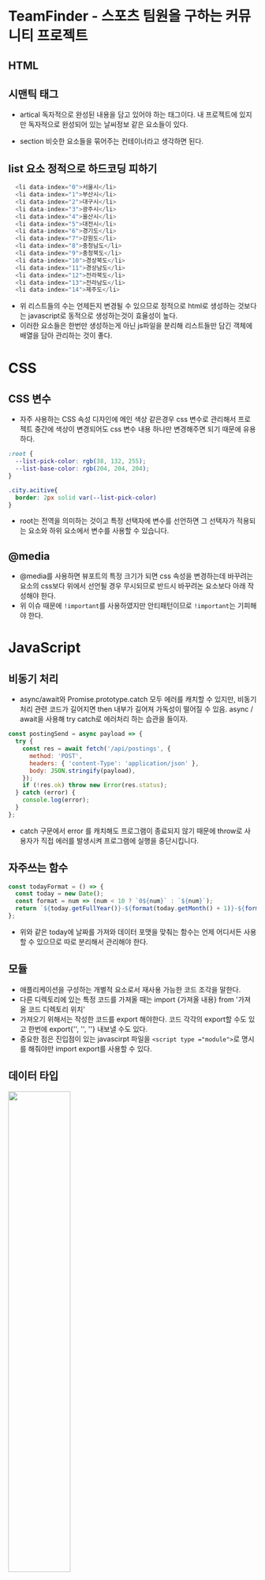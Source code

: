 # TeamFinder - 스포츠 팀원을 구하는 커뮤니티 프로젝트

## HTML
## 시맨틱 태그
- artical 독자적으로 완성된 내용을 담고 있어야 하는 태그이다. 내 프로젝트에 있지만 독자적으로 완성되어 있는 날씨정보 같은 요소들이 있다.

- section 비슷한 요소들을 묶어주는 컨테이너라고 생각하면 된다.

## list 요소 정적으로 하드코딩 피하기
```javascript
  <li data-index="0">서울시</li>
  <li data-index="1">부산시</li>
  <li data-index="2">대구시</li>
  <li data-index="3">광주시</li>
  <li data-index="4">울산시</li>
  <li data-index="5">대전시</li>
  <li data-index="6">경기도</li>
  <li data-index="7">강원도</li>
  <li data-index="8">충청남도</li>
  <li data-index="9">충청북도</li>
  <li data-index="10">경상북도</li>
  <li data-index="11">경상남도</li>
  <li data-index="12">전라북도</li>
  <li data-index="13">전라남도</li>
  <li data-index="14">제주도</li>
```
- 위 리스트들의 수는 언제든지 변경될 수 있으므로 정적으로 html로 생성하는 것보다는 javascript로 동적으로 생성하는것이 효율성이 높다. 
- 이러한 요소들은 한번만 생성하는게 아닌 js파일을 분리해 리스트들만 담긴 객체에 배열을 담아 관리하는 것이 좋다.


# CSS
## CSS 변수
- 자주 사용하는 CSS 속성 디자인에 메인 색상 같은경우 css 변수로 관리해서 프로젝트 중간에 색상이 변경되어도 css 변수 내용 하나만 변경해주면 되기 때문에 유용하다.
```css
:root {
  --list-pick-color: rgb(38, 132, 255);
  --list-base-color: rgb(204, 204, 204);
}

.city.acitive{
  border: 2px solid var(--list-pick-color)
}
```
- root는 전역을 의미하는 것이고 특정 선택자에 변수를 선언하면 그 선택자가 적용되는 요소와 하위 요소에서 변수를 사용할 수 있습니다. 


## @media
- @media를 사용하면 뷰포트의 특정 크기가 되면 css 속성을 변경하는데 바꾸려는 요소의 css보다 위에서 선언될 경우 무시되므로 반드시 바꾸려논 요소보다 아래 작성해야 한다.
- 위 이슈 때문에 `!important`를 사용하였지만 안티패턴이므로 `!important`는 기피해야 한다.



# JavaScript

## 비동기 처리
- async/await와 Promise.prototype.catch 모두 에러를 캐치할 수 있지만, 비동기 처리 관련 코드가 길어지면 then 내부가 길어져 가독성이 떨어질 수 있음. async / await을 사용해 try catch로 에러처리 하는 습관을 들이자.

```javascript
const postingSend = async payload => {
  try {
    const res = await fetch('/api/postings', {
      method: 'POST',
      headers: { 'content-Type': 'application/json' },
      body: JSON.stringify(payload),
    });
    if (!res.ok) throw new Error(res.status);
  } catch (error) {
    console.log(error);
  }
};
```
- catch 구문에서 error 를 캐치해도 프로그램이 종료되지 않기 때문에 throw로 사용자가 직접 에러를 발생시켜 프로그램에 실행을 중단시킵니다.


## 자주쓰는 함수
```javascript
const todayFormat = () => {
  const today = new Date();
  const format = num => (num < 10 ? `0${num}` : `${num}`);
  return `${today.getFullYear()}-${format(today.getMonth() + 1)}-${format(today.getDate())}`;
};
```
- 위와 같은 today에 날짜를 가져와 데이터 포맷을 맞춰는 함수는 언제 어디서든 사용할 수 있으므로 따로 분리해서 관리해야 한다.


## 모듈
- 애플리케이션을 구성하는 개별적 요소로서 재사용 가능한 코드 조각을 말한다.
- 다른 디렉토리에 있는 특정 코드를 가져올 때는 import {가져올 내용} from '가져올 코드 디렉토리 위치'
- 가져오기 위해서는 작성한 코드를 export 해야한다. 코드 각각의 export할 수도 있고 한번에 export{'', '', ''} 내보낼 수도 있다.
- 중요한 점은 진입점이 있는 javascirpt 파일을 `<script type ="module">`로 명시를 해줘야만 import export를 사용할 수 있다.


## 데이터 타입 

<img width= '50%' src="../img/dataTypeIssue.jpg">

- 위와 같이 api에 데이터를 payload에 담아서 보내주기 위해 특정 데이터 값을 추출할 때 숫자 값이라고 인식하고 보내는 경우가 발생하기 때문에 다시 한번 생각하는 습관을 가져야 한다.

- 데이터는 서울시, 인천시 같은 데이터라도 sportsType처럼 약속을 만들어 보내줘야 메모리 공간을 효율적이게 사용할 수 있다. 

- `['서울시', '인천시', '경기도']` 약속된 인덱스 값을 넘겨주기 위해 해당 페이지에서 매번 이러한 배열을 만드는 것보다 이런 약속된 배열들은 특정 파일에 저장해서 불러와서 쓰는게 시간도 단축되고 요구사항이 변경되어도 쉽게 변경할 수 있다.

```javascript
export const initialFilter = {
  sports: ['배드민턴', '야구', '농구', '당구', '볼링', '축구', '런닝'],
  cities: [
    '서울시',
    '부산시',
    '대구시',
    '광주시',
    '울산시',
    '대전시',
    '경기도',
    '강원도',
    '충청남도',
    '충청북도',
    '경상북도',
    '경상남도',
    '전라북도',
    '전라남도',
    '제주도',
  ],
};
```

## 이벤트 위임 
```javascript

// 이벤트 위임 방식
$citySportsWrap.addEventListener('click', e => {
  if (!(e.target.matches('.writing-one-delete')) return;
  e.target.parentNode.parentNode.remove();
};

// 이벤트 리스너 직접 달기
$cityContainer.addEventListener('click', () => $cityList.remove());
$cityContainer.addEventListener('click', () => sportsList.remove());
```
- 프로젝트를 하다 보면 수 없이 많은 이벤트 처리를 해야한다.
- 위와 같이 이벤트를 직접 다는 방식과 이벤트를 상위 요소에서 발생시키고 버블링 단계에서 catch에서 사용하는 방식이 있다.
- 사실 처음에는 개별적으로 이벤트를 다는게 가독성 측면에서 직관적으로 파악할 수 있다고 생각해서 일일히 달다보니 중복되는 이벤트가 너무 많이 생겼다.
- 그래서 이벤트 위임 방식으로 변경하였는데 e.target.parentNode.parentNode 같이 요소가 이벤트가 발생한 지점보다 멀리있을 경우 일일히 그 요소가 무엇을 가르키는지 주석을 달아줘야한다.
- 하지만 e.target.closest으로 이벤트 타겟에 조상요소를 바로 접근할 수 있다.
- `e.target.closest('.writing-container').remove`이러한 방식으로 명시적으로 어떤 요소인지 확인할 수 있기때문에 위벤트 위임과 closet을 사용하는게 용이한거 같다.


## Axios
```javascript
const res = await fetch('/api/postings', {
    method: 'POST',
    headers: { 'content-Type': 'application/json' },
    body: JSON.stringify(payload),
  }
```
- 비동기 처리를 위해 async await을 사용해야 된다고 생각했지만 프로젝트를 하면서 위와 같이 매번 method와 headers, url 주소를 명시해 주는 것은 매우 비효율 적이라고 생각이 들었다.
- 그래서 axios라는 라이브러리로 axios 인스턴스를 생성해 위에 문제를 한번에 해결할 수 있다.

```javascript
const usersNickname = axios.create({
  baseURL: '/',
  method: 'PATCH',
  headers: { 'content-Type': 'application/json' },
  timeout: 1000,
});

await usersNickname.patch(`users/${userId}`, { nickname: newNickname });
```
- 지금은 배포를 하지 않고 로컬 환경에서 사용하기 때문에 baseURL을 `/`로 명시했지만 배포를 하는 순간 `http:blablabla...` 주소 전체를 매번 작성해야 하기 때문에 axois 라이브러리로 해결할 수 있다.
- timeout 옵션은 1000ms 시간동안 응답이 없으면 요청을 취소하는 옵션이다.
